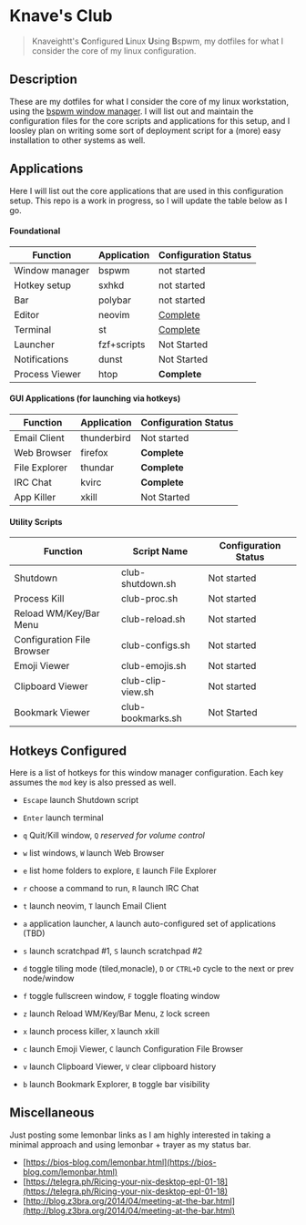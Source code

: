 # Knave's Club
> Knaveightt's **C**onfigured **L**inux **U**sing **B**spwm, my dotfiles for
> what I consider the core of my linux configuration.

## Description
These are my dotfiles for what I consider the core of my linux workstation,
using the [bspwm window manager](https://github.com/baskerville/bspwm). I will
list out and maintain the configuration files for the core scripts and
applications for this setup, and I loosley plan on writing some sort of
deployment script for a (more) easy installation to other systems as well. 

## Applications
Here I will list out the core applications that are used in this configuration
setup. This repo is a work in progress, so I will update the table below as I
go.

#### Foundational
| Function | Application | Configuration Status | 
| -------- | ----------- | -------------------- | 
| Window manager | bspwm | not started |
| Hotkey setup | sxhkd | not started |
| Bar | polybar | not started |
| Editor | neovim | [Complete](https://github.com/knaveightt/knaveovim) |
| Terminal | st | [Complete](https://github.com/knaveightt/st-knaveightt-void)
| Launcher | fzf+scripts | Not Started |
| Notifications | dunst | Not Started |
| Process Viewer | htop | **Complete** |

#### GUI Applications (for launching via hotkeys)
| Function | Application | Configuration Status | 
| -------- | ----------- | -------------------- | 
| Email Client | thunderbird | Not started |
| Web Browser | firefox | **Complete** |
| File Explorer | thundar | **Complete** |
| IRC Chat | kvirc | **Complete** |
| App Killer | xkill | Not Started |

#### Utility Scripts
| Function | Script Name | Configuration Status | 
| -------- | ----------- | -------------------- | 
| Shutdown | club-shutdown.sh | Not started |
| Process Kill | club-proc.sh | Not started |
| Reload WM/Key/Bar Menu | club-reload.sh | Not started |
| Configuration File Browser | club-configs.sh | Not started |
| Emoji Viewer | club-emojis.sh | Not started |
| Clipboard Viewer | club-clip-view.sh | Not started |
| Bookmark Viewer | club-bookmarks.sh | Not Started |

## Hotkeys Configured
Here is a list of hotkeys for this window manager configuration. Each key
assumes the `mod` key is also pressed as well.
- `Escape` launch Shutdown script
- `Enter` launch terminal
- `q` Quit/Kill window, `Q` *reserved for volume control*
- `w` list windows, `W` launch Web Browser
- `e` list home folders to explore, `E` launch File Explorer
- `r` choose a command to run, `R` launch IRC Chat
- `t` launch neovim, `T` launch Email Client

- `a` application launcher,  `A` launch auto-configured set of applications (TBD)
- `s` launch scratchpad #1, `S` launch scratchpad #2
- `d` toggle tiling mode (tiled,monacle), `D` or `CTRL+D` cycle to the next or prev node/window
- `f` toggle fullscreen window, `F` toggle floating window

- `z` launch Reload WM/Key/Bar Menu, `Z` lock screen 
- `x` launch process killer, `X` launch xkill
- `c` launch Emoji Viewer, `C` launch Configuration File Browser
- `v` launch Clipboard Viewer, `V` clear clipboard history
- `b` launch Bookmark Explorer, `B` toggle bar visibility

## Miscellaneous
Just posting some lemonbar links as I am highly interested in taking a minimal approach and using lemonbar + trayer as my status bar.
- [https://bios-blog.com/lemonbar.html](https://bios-blog.com/lemonbar.html)
- [https://telegra.ph/Ricing-your-nix-desktop-epI-01-18](https://telegra.ph/Ricing-your-nix-desktop-epI-01-18)
- [http://blog.z3bra.org/2014/04/meeting-at-the-bar.html](http://blog.z3bra.org/2014/04/meeting-at-the-bar.html)
